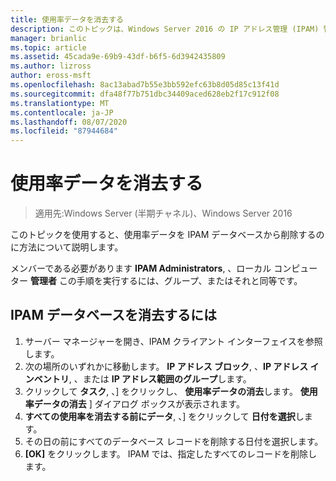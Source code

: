 ```yaml
---
title: 使用率データを消去する
description: このトピックは、Windows Server 2016 の IP アドレス管理 (IPAM) 管理ガイドに含まれています。
manager: brianlic
ms.topic: article
ms.assetid: 45cada9e-69b9-43df-b6f5-6d3942435809
ms.author: lizross
author: eross-msft
ms.openlocfilehash: 8ac13abad7b55e3bb592efc63b8d05d85c13f41d
ms.sourcegitcommit: dfa48f77b751dbc34409aced628eb2f17c912f08
ms.translationtype: MT
ms.contentlocale: ja-JP
ms.lasthandoff: 08/07/2020
ms.locfileid: "87944684"
---
```

# <a name="purge-utilization-data"></a>使用率データを消去する

>適用先:Windows Server (半期チャネル)、Windows Server 2016

このトピックを使用すると、使用率データを IPAM データベースから削除するのに方法について説明します。

メンバーである必要があります **IPAM Administrators**, 、ローカル コンピューター **管理者** この手順を実行するには、グループ、またはそれと同等です。

## <a name="to-purge-the-ipam-database"></a>IPAM データベースを消去するには
1. サーバー マネージャーを開き、IPAM クライアント インターフェイスを参照します。
2. 次の場所のいずれかに移動します。 **IP アドレス ブロック**, 、**IP アドレス インベントリ**, 、または **IP アドレス範囲のグループ**します。
3. クリックして **タスク**, 、] をクリックし、 **使用率データの消去**します。 **使用率データの消去** ] ダイアログ ボックスが表示されます。
4. **すべての使用率を消去する前にデータ**, 、] をクリックして **日付を選択**します。
5. その日の前にすべてのデータベース レコードを削除する日付を選択します。
6. **[OK]** をクリックします。 IPAM では、指定したすべてのレコードを削除します。

